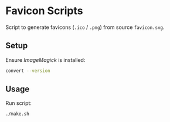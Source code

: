 # Favicon Scripts

Script to generate favicons (`.ico` / `.png`) from source `favicon.svg`.

## Setup

Ensure *ImageMagick* is installed:

```bash
convert --version
```

## Usage

Run script:

```bash
./make.sh
```
